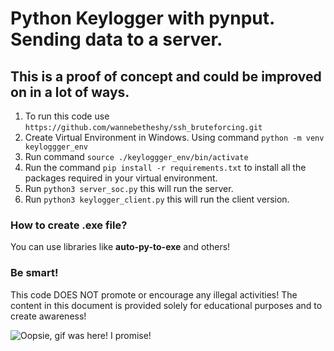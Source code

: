 # Python Keylogger with pynput. Sending data to a server.

## This is a proof of concept and could be improved on in a lot of ways.
1. To run this code use `https://github.com/wannebetheshy/ssh_bruteforcing.git`
3. Create Virtual Environment in Windows. Using command `python -m venv keyloggger_env`
4. Run command `source ./keyloggger_env/bin/activate`
5. Run the command `pip install -r requirements.txt` to install all the packages required in your virtual environment.
6. Run `python3 server_soc.py` this will run the server.
7. Run `python3 keylogger_client.py` this will run the client version.

### How to create .exe file?
You can use libraries like **auto-py-to-exe** and others!

### Be smart!
This code DOES NOT promote or encourage any illegal activities! The content in this document is provided solely for educational purposes and to create awareness!

![Oopsie, gif was here! I promise!](https://i.pinimg.com/originals/f7/08/65/f708652084b201c1ab3f5351d45a5b70.gif)

